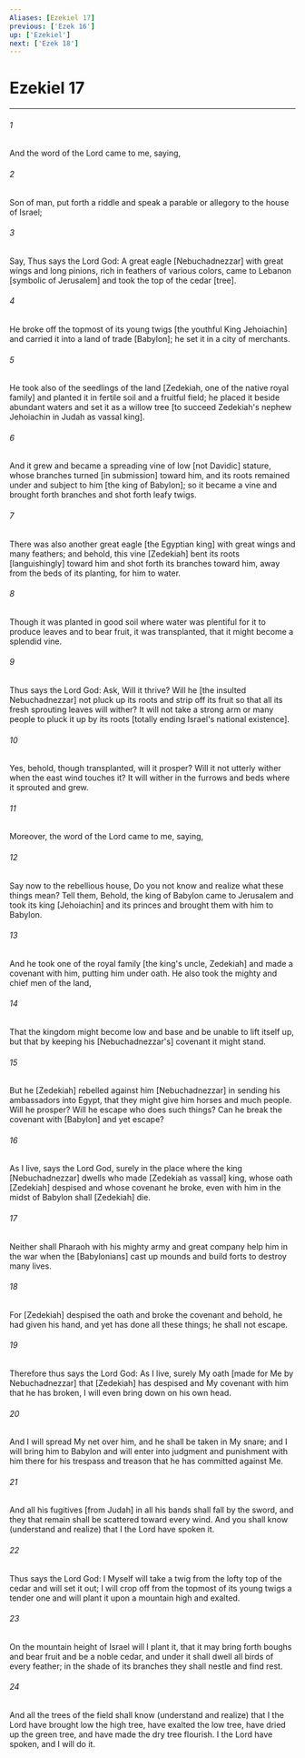 ```yaml
---
Aliases: [Ezekiel 17]
previous: ['Ezek 16']
up: ['Ezekiel']
next: ['Ezek 18']
---
```

# Ezekiel 17

***














###### 1 






And the word of the Lord came to me, saying, 













###### 2 






Son of man, put forth a riddle and speak a parable or allegory to the house of Israel; 













###### 3 






Say, Thus says the Lord God: A great eagle [Nebuchadnezzar] with great wings and long pinions, rich in feathers of various colors, came to Lebanon [symbolic of Jerusalem] and took the top of the cedar [tree]. 













###### 4 






He broke off the topmost of its young twigs [the youthful King Jehoiachin] and carried it into a land of trade [Babylon]; he set it in a city of merchants. 













###### 5 






He took also of the seedlings of the land [Zedekiah, one of the native royal family] and planted it in fertile soil and a fruitful field; he placed it beside abundant waters and set it as a willow tree [to succeed Zedekiah's nephew Jehoiachin in Judah as vassal king]. 













###### 6 






And it grew and became a spreading vine of low [not Davidic] stature, whose branches turned [in submission] toward him, and its roots remained under and subject to him [the king of Babylon]; so it became a vine and brought forth branches and shot forth leafy twigs. 













###### 7 






There was also another great eagle [the Egyptian king] with great wings and many feathers; and behold, this vine [Zedekiah] bent its roots [languishingly] toward him and shot forth its branches toward him, away from the beds of its planting, for him to water. 













###### 8 






Though it was planted in good soil where water was plentiful for it to produce leaves and to bear fruit, it was transplanted, that it might become a splendid vine. 













###### 9 






Thus says the Lord God: Ask, Will it thrive? Will he [the insulted Nebuchadnezzar] not pluck up its roots and strip off its fruit so that all its fresh sprouting leaves will wither? It will not take a strong arm or many people to pluck it up by its roots [totally ending Israel's national existence]. 













###### 10 






Yes, behold, though transplanted, will it prosper? Will it not utterly wither when the east wind touches it? It will wither in the furrows and beds where it sprouted and grew. 













###### 11 






Moreover, the word of the Lord came to me, saying, 













###### 12 






Say now to the rebellious house, Do you not know and realize what these things mean? Tell them, Behold, the king of Babylon came to Jerusalem and took its king [Jehoiachin] and its princes and brought them with him to Babylon. 













###### 13 






And he took one of the royal family [the king's uncle, Zedekiah] and made a covenant with him, putting him under oath. He also took the mighty and chief men of the land, 













###### 14 






That the kingdom might become low and base and be unable to lift itself up, but that by keeping his [Nebuchadnezzar's] covenant it might stand. 













###### 15 






But he [Zedekiah] rebelled against him [Nebuchadnezzar] in sending his ambassadors into Egypt, that they might give him horses and much people. Will he prosper? Will he escape who does such things? Can he break the covenant with [Babylon] and yet escape? 













###### 16 






As I live, says the Lord God, surely in the place where the king [Nebuchadnezzar] dwells who made [Zedekiah as vassal] king, whose oath [Zedekiah] despised and whose covenant he broke, even with him in the midst of Babylon shall [Zedekiah] die. 













###### 17 






Neither shall Pharaoh with his mighty army and great company help him in the war when the [Babylonians] cast up mounds and build forts to destroy many lives. 













###### 18 






For [Zedekiah] despised the oath and broke the covenant and behold, he had given his hand, and yet has done all these things; he shall not escape. 













###### 19 






Therefore thus says the Lord God: As I live, surely My oath [made for Me by Nebuchadnezzar] that [Zedekiah] has despised and My covenant with him that he has broken, I will even bring down on his own head. 













###### 20 






And I will spread My net over him, and he shall be taken in My snare; and I will bring him to Babylon and will enter into judgment and punishment with him there for his trespass and treason that he has committed against Me. 













###### 21 






And all his fugitives [from Judah] in all his bands shall fall by the sword, and they that remain shall be scattered toward every wind. And you shall know (understand and realize) that I the Lord have spoken it. 













###### 22 






Thus says the Lord God: I Myself will take a twig from the lofty top of the cedar and will set it out; I will crop off from the topmost of its young twigs a tender one and will plant it upon a mountain high and exalted. 













###### 23 






On the mountain height of Israel will I plant it, that it may bring forth boughs and bear fruit and be a noble cedar, and under it shall dwell all birds of every feather; in the shade of its branches they shall nestle and find rest. 













###### 24 






And all the trees of the field shall know (understand and realize) that I the Lord have brought low the high tree, have exalted the low tree, have dried up the green tree, and have made the dry tree flourish. I the Lord have spoken, and I will do it.
